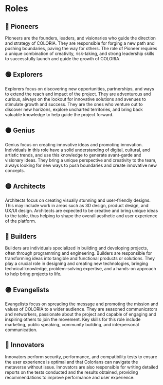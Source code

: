 # Roles

## 💎 Pioneers&#x20;

Pioneers are the founders, leaders, and visionaries who guide the direction and strategy of COLORIA. They are responsible for forging a new path and pushing boundaries, paving the way for others. The role of Pioneer requires a unique combination of creativity, risk-taking, and strong leadership skills to successfully launch and guide the growth of COLORIA.&#x20;

## 🟢 Explorers&#x20;

Explorers focus on discovering new opportunities, partnerships, and ways to extend the reach and impact of the project. They are adventurous and curious, always on the lookout for innovative solutions and avenues to stimulate growth and success. They are the ones who venture out to discover new horizons, explore uncharted territories, and bring back valuable knowledge to help guide the project forward.&#x20;

## 🟠 Genius&#x20;

Genius focus on creating innovative ideas and promoting innovation. Individuals in this role have a solid understanding of digital, cultural, and artistic trends, and use this knowledge to generate avant-garde and visionary ideas. They bring a unique perspective and creativity to the team, always looking for new ways to push boundaries and create innovative new concepts.&#x20;

## 🟡 Architects&#x20;

Architects focus on creating visually stunning and user-friendly designs. This may include work in areas such as 3D design, product design, and UX/UI design. Architects are expected to be creative and bring unique ideas to the table, thus helping to shape the overall aesthetic and user experience of the platform.&#x20;

## 🔵 Builders&#x20;

Builders are individuals specialized in building and developing projects, often through programming and engineering. Builders are responsible for transforming ideas into tangible and functional products or solutions. They play a crucial role in designing and creating new technologies, bringing technical knowledge, problem-solving expertise, and a hands-on approach to help bring projects to life.&#x20;

## 🟣 Evangelists&#x20;

Evangelists focus on spreading the message and promoting the mission and values of COLORIA to a wider audience. They are seasoned communicators and networkers, passionate about the project and capable of engaging and inspiring others to join the movement. Key skills for this role include marketing, public speaking, community building, and interpersonal communication.&#x20;

## 🔴 Innovators&#x20;

Innovators perform security, performance, and compatibility tests to ensure the user experience is optimal and that Colorians can navigate the metaverse without issue. Innovators are also responsible for writing detailed reports on the tests conducted and the results obtained, providing recommendations to improve performance and user experience.
